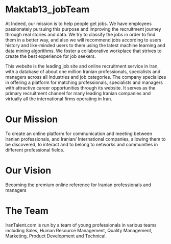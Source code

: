 # Maktab13_jobTeam
At Indeed, our mission is to help people get jobs. We have employees passionately pursuing this purpose and improving the recruitment journey through real stories and data. We try to classify the jobs in order to find them in a better way, and also we will recommend jobs according to users history and like-minded users to them using the latest machine learning and data mining algorithms. We foster a collaborative workplace that strives to create the best experience for job seekers.

This website is the leading job site and online recruitment service in Iran, with a database of about one million Iranian professionals, specialists and managers across all industries and job categories. The company specializes in offering a platform for matching professionals, specialists and managers with attractive career opportunities through its website. It serves as the primary recruitment channel for many leading Iranian companies and virtually all the international firms operating in Iran. 

# Our Mission
To create an online platform for communication and meeting between Iranian professionals, and Iranian/ International companies, allowing them to be discovered, to interact and to belong to networks and communities in different professional fields.

# Our Vision
Becoming the premium online reference for Iranian professionals and managers

# The Team
IranTalent.com is run by a team of young professionals in various teams including Sales, Human Resource Management, Quality Management, Marketing, Product Development and Technical.
